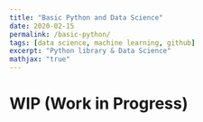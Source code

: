 ```yaml
---
title: "Basic Python and Data Science"
date: 2020-02-15
permalink: /basic-python/
tags: [data science, machine learning, github]
excerpt: "Python library & Data Science"
mathjax: "true"
---
```


# WIP (Work in Progress)